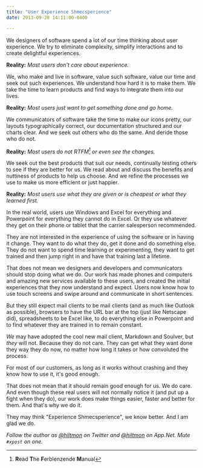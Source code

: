 ```yaml
---
title: "User Experience Shmecsperience"
date: 2013-09-28 14:11:00-0400

---
```


We designers of software spend a lot of our time thinking about user experience. We try to eliminate complexity, simplify interactions and to create delightful experiences.

**Reality:** *Most users don't care about experience.*

We, who make and live in software, value such software, value our time and seek out such experiences. We understand how hard it is to make them. We take the time to learn products and find ways to integrate them into our lives.

**Reality:** *Most users just want to get something done and go home.*

We communicators of software take the time to make our icons pretty, our layouts typographically correct, our documentation structured and our charts clear. And we seek out others who do the same. And deride those who do not.

**Reality:** *Most users do not RTFM[^1] or even see the changes.*

We seek out the best products that suit our needs, continually testing others to see if they are better for us. We read about and discuss the benefits and nuttiness of products to help us choose. And we refine the processes we use to make us more efficient or just happier.

**Reality:** *Most users use what they are given or is cheapest or what they learned first.*

In the real world, users use Windows and Excel for everything and Powerpoint for everything they cannot do in Excel. Or they use whatever they get on their phone or tablet that the carrier salesperson recommended.

They are not interested in the experience of using the software or in having it change. They want to do what they do, get it done and do something else. They do not want to spend time learning or experimenting, they want to get trained and then jump right in and have that training last a lifetime.

That does not mean we designers and developers and communicators should stop doing what we do. Our work has made phones and computers and amazing new services available to these users, and created the initial experiences that they now understand and expect. Users now know how to use touch screens and swipe around and communicate in short sentences.

But they still expect mail clients to be mail clients (and as much like Outlook as possible), browsers to have the URL bar at the top (just like Netscape did), spreadsheets to be Excel like, to do everything else in Powerpoint and to find whatever they are trained in to remain constant.

*We* may have adopted the cool new mail client, Markdown and Soulver, but *they* will not. Because they do not care. They can get what they want done they way they do now, no matter how long it takes or how convoluted the process.

For most of our customers, as long as it works without crashing and they know how to use it, it's good enough.

That does not mean that it should remain good enough for us. We do care. And even though these real users will not normally notice it (and put up a fight when they do), our work does make things easier, faster and better for them. And that's why we do it.

They may think "Experience Shmecsperience", we know better. And I am glad we do.

*Follow the author as [@hiltmon](https://twitter.com/hiltmon) on Twitter and [@hiltmon](http://alpha.app.net/hiltmon) on App.Net. Mute `#xpost` on one.*

[^1]: **R**ead **T**he **F**erblenzende **M**anual
